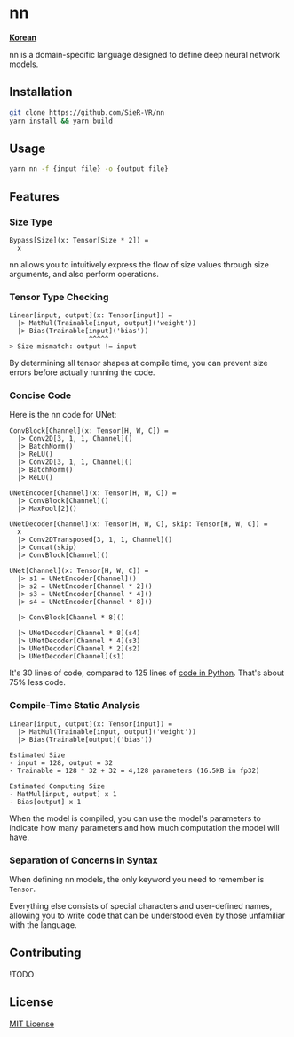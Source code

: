 # nn

[**Korean**](README-ko.md)

nn is a domain-specific language designed to define deep neural network models.

## Installation

```bash
git clone https://github.com/SieR-VR/nn
yarn install && yarn build
```

## Usage

```bash
yarn nn -f {input file} -o {output file}
```

## Features

### Size Type

```nn
Bypass[Size](x: Tensor[Size * 2]) =
  x
```

nn allows you to intuitively express the flow of size values through size arguments, and also perform operations.

### Tensor Type Checking

```nn
Linear[input, output](x: Tensor[input]) =
  |> MatMul(Trainable[input, output]('weight'))
  |> Bias(Trainable[input]('bias'))
                    ^^^^^
> Size mismatch: output != input
```

By determining all tensor shapes at compile time, you can prevent size errors before actually running the code.

### Concise Code

Here is the nn code for UNet:

```nn
ConvBlock[Channel](x: Tensor[H, W, C]) =
  |> Conv2D[3, 1, 1, Channel]()
  |> BatchNorm()
  |> ReLU()
  |> Conv2D[3, 1, 1, Channel]()
  |> BatchNorm()
  |> ReLU()

UNetEncoder[Channel](x: Tensor[H, W, C]) =
  |> ConvBlock[Channel]()
  |> MaxPool[2]()

UNetDecoder[Channel](x: Tensor[H, W, C], skip: Tensor[H, W, C]) =
  x
  |> Conv2DTransposed[3, 1, 1, Channel]()
  |> Concat(skip)
  |> ConvBlock[Channel]()

UNet[Channel](x: Tensor[H, W, C]) =
  |> s1 = UNetEncoder[Channel]()
  |> s2 = UNetEncoder[Channel * 2]()
  |> s3 = UNetEncoder[Channel * 4]()
  |> s4 = UNetEncoder[Channel * 8]()

  |> ConvBlock[Channel * 8]()

  |> UNetDecoder[Channel * 8](s4)
  |> UNetDecoder[Channel * 4](s3)
  |> UNetDecoder[Channel * 2](s2)
  |> UNetDecoder[Channel](s1)
```

It's 30 lines of code, compared to 125 lines of [code in Python](https://github.com/milesial/Pytorch-UNet). That's about 75% less code.

### Compile-Time Static Analysis

```
Linear[input, output](x: Tensor[input]) =
  |> MatMul(Trainable[input, output]('weight'))
  |> Bias(Trainable[output]('bias'))

Estimated Size
- input = 128, output = 32
- Trainable = 128 * 32 + 32 = 4,128 parameters (16.5KB in fp32)

Estimated Computing Size
- MatMul[input, output] x 1
- Bias[output] x 1
```

When the model is compiled, you can use the model's parameters to indicate how many parameters and how much computation the model will have.

### Separation of Concerns in Syntax

When defining nn models, the only keyword you need to remember is `Tensor`.

Everything else consists of special characters and user-defined names, allowing you to write code that can be understood even by those unfamiliar with the language.

## Contributing

!TODO

## License

[MIT License](LICENSE)
